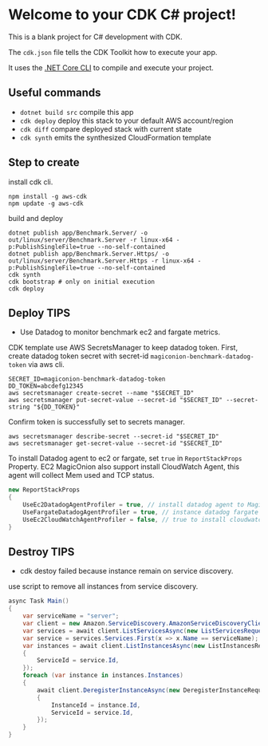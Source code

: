 # Welcome to your CDK C# project!

This is a blank project for C# development with CDK.

The `cdk.json` file tells the CDK Toolkit how to execute your app.

It uses the [.NET Core CLI](https://docs.microsoft.com/dotnet/articles/core/) to compile and execute your project.

## Useful commands

* `dotnet build src` compile this app
* `cdk deploy`       deploy this stack to your default AWS account/region
* `cdk diff`         compare deployed stack with current state
* `cdk synth`        emits the synthesized CloudFormation template

## Step to create

install cdk cli.

```shell
npm install -g aws-cdk
npm update -g aws-cdk
```

build and deploy

```shell
dotnet publish app/Benchmark.Server/ -o out/linux/server/Benchmark.Server -r linux-x64 -p:PublishSingleFile=true --no-self-contained
dotnet publish app/Benchmark.Server.Https/ -o out/linux/server/Benchmark.Server.Https -r linux-x64 -p:PublishSingleFile=true --no-self-contained
cdk synth
cdk bootstrap # only on initial execution
cdk deploy
```


## Deploy TIPS

* Use Datadog to monitor benchmark ec2 and fargate metrics.

CDK template use AWS SecretsManager to keep datadog token.
First, create datadog token secret with secret-id `magiconion-benchmark-datadog-token` via aws cli.

```shell
SECRET_ID=magiconion-benchmark-datadog-token
DD_TOKEN=abcdefg12345
aws secretsmanager create-secret --name "$SECRET_ID"
aws secretsmanager put-secret-value --secret-id "$SECRET_ID" --secret-string "${DD_TOKEN}"
```

Confirm token is successfully set to secrets manager.

```shell
aws secretsmanager describe-secret --secret-id "$SECRET_ID"
aws secretsmanager get-secret-value --secret-id "$SECRET_ID"
```

To install Datadog agent to ec2 or fargate, set `true` in `ReportStackProps` Property.
EC2 MagicOnion also support install CloudWatch Agent, this agent will collect Mem used and TCP status.

```csharp
new ReportStackProps
{
    UseEc2DatadogAgentProfiler = true, // install datadog agent to MagicOnion Ec2.
    UseFargateDatadogAgentProfiler = true, // instance datadog fargate agent to bench master/worker.
    UseEc2CloudWatchAgentProfiler = false, // true to install cloudwatch agent to magiconion ec2
}
```

## Destroy TIPS

* cdk destoy failed because instance remain on service discovery.

use script to remove all instances from service discovery.

```csharp
async Task Main()
{
    var serviceName = "server";
    var client = new Amazon.ServiceDiscovery.AmazonServiceDiscoveryClient();
    var services = await client.ListServicesAsync(new ListServicesRequest());
    var service = services.Services.First(x => x.Name == serviceName);
    var instances = await client.ListInstancesAsync(new ListInstancesRequest
    {
        ServiceId = service.Id,
    });
    foreach (var instance in instances.Instances)
    {
        await client.DeregisterInstanceAsync(new DeregisterInstanceRequest
        {
            InstanceId = instance.Id,
            ServiceId = service.Id,
        });
    }
}
```
